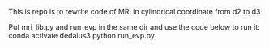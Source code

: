 This is repo is to rewrite code of MRI in cylindrical coordinate from d2 to d3

Put mri_lib.py and run_evp in the same dir and use the code below to run it:
conda activate dedalus3
python run_evp.py
